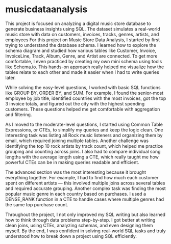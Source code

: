 # musicdataanalysis
This project is focused on analyzing a digital music store database to generate business insights using SQL. The dataset simulates a real-world music store with data on customers, invoices, tracks, genres, artists, and employees
For this project on Music Store Data Analysis, I started by first trying to understand the database schema. I learned how to explore the schema diagram and studied how various tables like Customer, Invoice, InvoiceLine, Track, Album, Genre, and Artist are connected. To get more comfortable, I even practiced by creating my own mini schema using tools like Schema.io. This hands-on approach really helped me visualize how the tables relate to each other and made it easier when I had to write queries later.

While solving the easy-level questions, I worked with basic SQL functions like GROUP BY, ORDER BY, and SUM. For example, I found the senior-most employee by job title, identified countries with the most invoices, got the top 3 invoice totals, and figured out the city with the highest spending customers. These questions helped me get comfortable with aggregation and filtering.

As I moved to the moderate-level questions, I started using Common Table Expressions, or CTEs, to simplify my queries and keep the logic clean. One interesting task was listing all Rock music listeners and organizing them by email, which required joining multiple tables. Another challenge was identifying the top 10 rock artists by track count, which helped me practice grouping and counting across joins. I also had to compare individual song lengths with the average length using a CTE, which really taught me how powerful CTEs can be in making queries readable and efficient.

The advanced section was the most interesting because it brought everything together. For example, I had to find how much each customer spent on different artists — this involved multiple joins across several tables and required accurate grouping. Another complex task was finding the most popular music genre in each country based on purchases. I used a DENSE_RANK function in a CTE to handle cases where multiple genres had the same top purchase count.

Throughout the project, I not only improved my SQL writing but also learned how to think through data problems step-by-step. I got better at writing clean joins, using CTEs, analyzing schemas, and even designing them myself. By the end, I was confident in solving real-world SQL tasks and truly understood how to break down a project using SQL efficiently.
